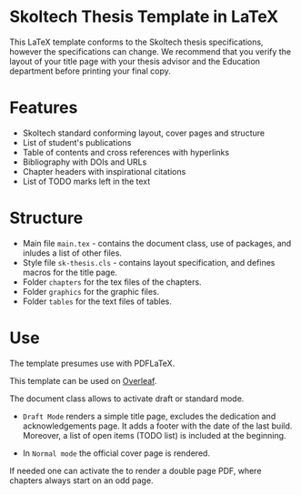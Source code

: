 # Skoltech Thesis Template in LaTeX

This LaTeX template conforms to the Skoltech thesis specifications,
however the specifications can change.  We recommend that you verify the
layout of your title page with your thesis advisor and the Education department 
before printing your final copy.

# Features

* Skoltech standard conforming layout, cover pages and structure
* List of student's publications
* Table of contents and cross references with hyperlinks
* Bibliography with DOIs and URLs
* Chapter headers with inspirational citations
* List of TODO marks left in the text

# Structure

* Main file `main.tex` - contains the document class, use of packages, and inludes a list of other files.
* Style file `sk-thesis.cls` - contains layout specification, and defines macros for the title page.
* Folder `chapters` for the tex files of the chapters.
* Folder `graphics` for the graphic files.
* Folder `tables` for the text files of tables.

# Use
The template presumes use with PDFLaTeX.

This template can be used on [Overleaf](https://www.overleaf.com/).

The document class allows to activate draft or standard mode.

* `Draft Mode` renders a simple title page, excludes the dedication and acknowledgements page.
It adds a footer with the date of the last build.
Moreover, a list of open items (TODO list) is included at the beginning.

* In `Normal mode` the official cover page is rendered.

If needed one can activate the to render a double page PDF, where chapters always start on an odd page.

